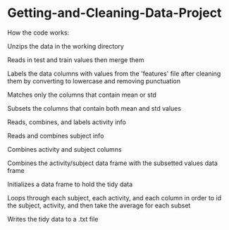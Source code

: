 Getting-and-Cleaning-Data-Project
=================================

How the code works:

Unzips the data in the working directory

Reads in test and train values then merge them

Labels the data columns with values from the 'features' file after cleaning them by converting to lowercase and removing punctuation

Matches only the columns that contain mean or std

Subsets the columns that contain both mean and std values

Reads, combines, and labels activity info

Reads and combines subject info

Combines activity and subject columns

Combines the activity/subject data frame with the subsetted values data frame

Initializes a data frame to hold the tidy data

Loops through each subject, each activity, and each column in order to id the subject, activity, and then take the average for each subset

Writes the tidy data to a .txt file
